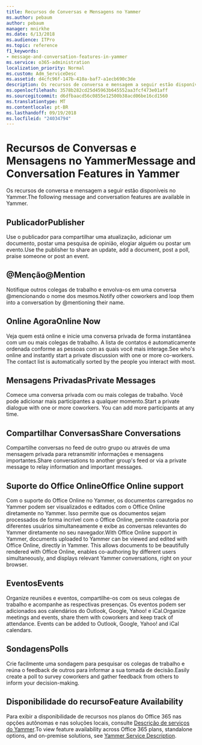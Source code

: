 ```yaml
---
title: Recursos de Conversas e Mensagens no Yammer
ms.author: pebaum
author: pebaum
manager: mnirkhe
ms.date: 6/13/2018
ms.audience: ITPro
ms.topic: reference
f1_keywords:
- message-and-conversation-features-in-yammer
ms.service: o365-administration
localization_priority: Normal
ms.custom: Adm_ServiceDesc
ms.assetid: d4cfc96f-147b-410a-baf7-a1ecb690c3de
description: Os recursos de conversa e mensagem a seguir estão disponíveis no Yammer.
ms.openlocfilehash: 3578b282cd25d45963b645552aa3fcf473e01aff
ms.sourcegitcommit: d6dfbaacd56c0855e12500b38acd06be16cd1560
ms.translationtype: MT
ms.contentlocale: pt-BR
ms.lasthandoff: 09/19/2018
ms.locfileid: "24034794"
---
```

# <a name="message-and-conversation-features-in-yammer"></a><span data-ttu-id="529c3-103">Recursos de Conversas e Mensagens no Yammer</span><span class="sxs-lookup"><span data-stu-id="529c3-103">Message and Conversation Features in Yammer</span></span>

<span data-ttu-id="529c3-104">Os recursos de conversa e mensagem a seguir estão disponíveis no Yammer.</span><span class="sxs-lookup"><span data-stu-id="529c3-104">The following message and conversation features are available in Yammer.</span></span>
  
## <a name="publisher"></a><span data-ttu-id="529c3-105">Publicador</span><span class="sxs-lookup"><span data-stu-id="529c3-105">Publisher</span></span>
<span data-ttu-id="529c3-106"><a name="bkmk_Publisher"> </a></span><span class="sxs-lookup"><span data-stu-id="529c3-106"></span></span>

<span data-ttu-id="529c3-107">Use o publicador para compartilhar uma atualização, adicionar um documento, postar uma pesquisa de opinião, elogiar alguém ou postar um evento.</span><span class="sxs-lookup"><span data-stu-id="529c3-107">Use the publisher to share an update, add a document, post a poll, praise someone or post an event.</span></span>
  
## <a name="mention"></a><span data-ttu-id="529c3-108">@Menção</span><span class="sxs-lookup"><span data-stu-id="529c3-108">@Mention</span></span>
<span data-ttu-id="529c3-109"><a name="bkmk_AtMention"> </a></span><span class="sxs-lookup"><span data-stu-id="529c3-109"></span></span>

<span data-ttu-id="529c3-110">Notifique outros colegas de trabalho e envolva-os em uma conversa @mencionando o nome dos mesmos.</span><span class="sxs-lookup"><span data-stu-id="529c3-110">Notify other coworkers and loop them into a conversation by @mentioning their name.</span></span>
  
## <a name="online-now"></a><span data-ttu-id="529c3-111">Online Agora</span><span class="sxs-lookup"><span data-stu-id="529c3-111">Online Now</span></span>
<span data-ttu-id="529c3-112"><a name="bkmk_OnlineNow"> </a></span><span class="sxs-lookup"><span data-stu-id="529c3-112"></span></span>

<span data-ttu-id="529c3-p101">Veja quem está online e inicie uma conversa privada de forma instantânea com um ou mais colegas de trabalho. A lista de contatos é automaticamente ordenada conforme as pessoas com as quais você mais interage.</span><span class="sxs-lookup"><span data-stu-id="529c3-p101">See who's online and instantly start a private discussion with one or more co-workers. The contact list is automatically sorted by the people you interact with most.</span></span>
  
## <a name="private-messages"></a><span data-ttu-id="529c3-115">Mensagens Privadas</span><span class="sxs-lookup"><span data-stu-id="529c3-115">Private Messages</span></span>
<span data-ttu-id="529c3-116"><a name="bkmk_PrivateMessages"> </a></span><span class="sxs-lookup"><span data-stu-id="529c3-116"></span></span>

<span data-ttu-id="529c3-p102">Comece uma conversa privada com ou mais colegas de trabalho. Você pode adicionar mais participantes a qualquer momento.</span><span class="sxs-lookup"><span data-stu-id="529c3-p102">Start a private dialogue with one or more coworkers. You can add more participants at any time.</span></span>
  
## <a name="share-conversations"></a><span data-ttu-id="529c3-119">Compartilhar Conversas</span><span class="sxs-lookup"><span data-stu-id="529c3-119">Share Conversations</span></span>
<span data-ttu-id="529c3-120"><a name="bkmk_ShareConversations"> </a></span><span class="sxs-lookup"><span data-stu-id="529c3-120"></span></span>

<span data-ttu-id="529c3-121">Compartilhe conversas no feed de outro grupo ou através de uma mensagem privada para retransmitir informações e mensagens importantes.</span><span class="sxs-lookup"><span data-stu-id="529c3-121">Share conversations to another group's feed or via a private message to relay information and important messages.</span></span>
  
## <a name="office-online-support"></a><span data-ttu-id="529c3-122">Suporte do Office Online</span><span class="sxs-lookup"><span data-stu-id="529c3-122">Office Online support</span></span>
<span data-ttu-id="529c3-123"><a name="bkmk_ShareConversations"> </a></span><span class="sxs-lookup"><span data-stu-id="529c3-123"></span></span>

<span data-ttu-id="529c3-p103">Com o suporte do Office Online no Yammer, os documentos carregados no Yammer podem ser visualizados e editados com o Office Online diretamente no Yammer. Isso permite que os documentos sejam processados de forma incrível com o Office Online, permite coautoria por diferentes usuários simultaneamente e exibe as conversas relevantes do Yammer diretamente no seu navegador.</span><span class="sxs-lookup"><span data-stu-id="529c3-p103">With Office Online support in Yammer, documents uploaded to Yammer can be viewed and edited with Office Online, directly in Yammer. This allows documents to be beautifully rendered with Office Online, enables co-authoring by different users simultaneously, and displays relevant Yammer conversations, right on your browser.</span></span>
  
## <a name="events"></a><span data-ttu-id="529c3-126">Eventos</span><span class="sxs-lookup"><span data-stu-id="529c3-126">Events</span></span>
<span data-ttu-id="529c3-127"><a name="bkmk_Events"> </a></span><span class="sxs-lookup"><span data-stu-id="529c3-127"></span></span>

<span data-ttu-id="529c3-p104">Organize reuniões e eventos, compartilhe-os com os seus colegas de trabalho e acompanhe as respectivas presenças. Os eventos podem ser adicionados aos calendários do Outlook, Google, Yahoo! e iCal.</span><span class="sxs-lookup"><span data-stu-id="529c3-p104">Organize meetings and events, share them with coworkers and keep track of attendance. Events can be added to Outlook, Google, Yahoo! and iCal calendars.</span></span>
  
## <a name="polls"></a><span data-ttu-id="529c3-131">Sondagens</span><span class="sxs-lookup"><span data-stu-id="529c3-131">Polls</span></span>
<span data-ttu-id="529c3-132"><a name="bkmk_Polls"> </a></span><span class="sxs-lookup"><span data-stu-id="529c3-132"></span></span>

<span data-ttu-id="529c3-133">Crie facilmente uma sondagem para pesquisar os colegas de trabalho e reúna o feedback de outros para informar a sua tomada de decisão.</span><span class="sxs-lookup"><span data-stu-id="529c3-133">Easily create a poll to survey coworkers and gather feedback from others to inform your decision-making.</span></span>
  
## <a name="feature-availability"></a><span data-ttu-id="529c3-134">Disponibilidade do recurso</span><span class="sxs-lookup"><span data-stu-id="529c3-134">Feature Availability</span></span>
<span data-ttu-id="529c3-135"><a name="bkmk_Polls"> </a></span><span class="sxs-lookup"><span data-stu-id="529c3-135"></span></span>

<span data-ttu-id="529c3-136">Para exibir a disponibilidade de recursos nos planos do Office 365 nas opções autônomas e nas soluções locais, consulte [Descrição de serviços do Yammer](yammer-service-description.md).</span><span class="sxs-lookup"><span data-stu-id="529c3-136">To view feature availability across Office 365 plans, standalone options, and on-premise solutions, see [Yammer Service Description](yammer-service-description.md).</span></span>
  

